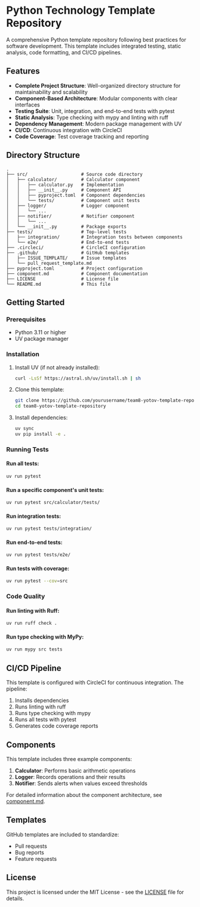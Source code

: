 # Python Technology Template Repository

A comprehensive Python template repository following best practices for software development. This template includes integrated testing, static analysis, code formatting, and CI/CD pipelines.

## Features

- **Complete Project Structure**: Well-organized directory structure for maintainability and scalability
- **Component-Based Architecture**: Modular components with clear interfaces
- **Testing Suite**: Unit, integration, and end-to-end tests with pytest
- **Static Analysis**: Type checking with mypy and linting with ruff
- **Dependency Management**: Modern package management with UV
- **CI/CD**: Continuous integration with CircleCI
- **Code Coverage**: Test coverage tracking and reporting

## Directory Structure

```
.
├── src/                    # Source code directory
│   ├── calculator/         # Calculator component
│   │   ├── calculator.py   # Implementation
│   │   ├── __init__.py     # Component API
│   │   ├── pyproject.toml  # Component dependencies
│   │   └── tests/          # Component unit tests
│   ├── logger/             # Logger component
│   │   └── ...
│   ├── notifier/           # Notifier component
│   │   └── ...
│   └── __init__.py         # Package exports
├── tests/                  # Top-level tests
│   ├── integration/        # Integration tests between components
│   └── e2e/                # End-to-end tests
├── .circleci/              # CircleCI configuration
├── .github/                # GitHub templates
│   ├── ISSUE_TEMPLATE/     # Issue templates
│   └── pull_request_template.md
├── pyproject.toml          # Project configuration
├── component.md            # Component documentation
├── LICENSE                 # License file
└── README.md               # This file
```

## Getting Started

### Prerequisites

- Python 3.11 or higher
- UV package manager

### Installation

1. Install UV (if not already installed):
   ```bash
   curl -LsSf https://astral.sh/uv/install.sh | sh
   ```

2. Clone this template:
   ```bash
   git clone https://github.com/yourusername/team8-yotov-template-repository.git
   cd team8-yotov-template-repository
   ```

3. Install dependencies:
   ```bash
   uv sync
   uv pip install -e .
   ```

### Running Tests

#### Run all tests:
```bash
uv run pytest
```

#### Run a specific component's unit tests:
```bash
uv run pytest src/calculator/tests/
```

#### Run integration tests:
```bash
uv run pytest tests/integration/
```

#### Run end-to-end tests:
```bash
uv run pytest tests/e2e/
```

#### Run tests with coverage:
```bash
uv run pytest --cov=src
```

### Code Quality

#### Run linting with Ruff:
```bash
uv run ruff check .
```

#### Run type checking with MyPy:
```bash
uv run mypy src tests
```

## CI/CD Pipeline

This template is configured with CircleCI for continuous integration. The pipeline:

1. Installs dependencies
2. Runs linting with ruff
3. Runs type checking with mypy
4. Runs all tests with pytest
5. Generates code coverage reports

## Components

This template includes three example components:

1. **Calculator**: Performs basic arithmetic operations
2. **Logger**: Records operations and their results
3. **Notifier**: Sends alerts when values exceed thresholds

For detailed information about the component architecture, see [component.md](./component.md).

## Templates

GitHub templates are included to standardize:
- Pull requests
- Bug reports
- Feature requests

## License

This project is licensed under the MIT License - see the [LICENSE](LICENSE) file for details.